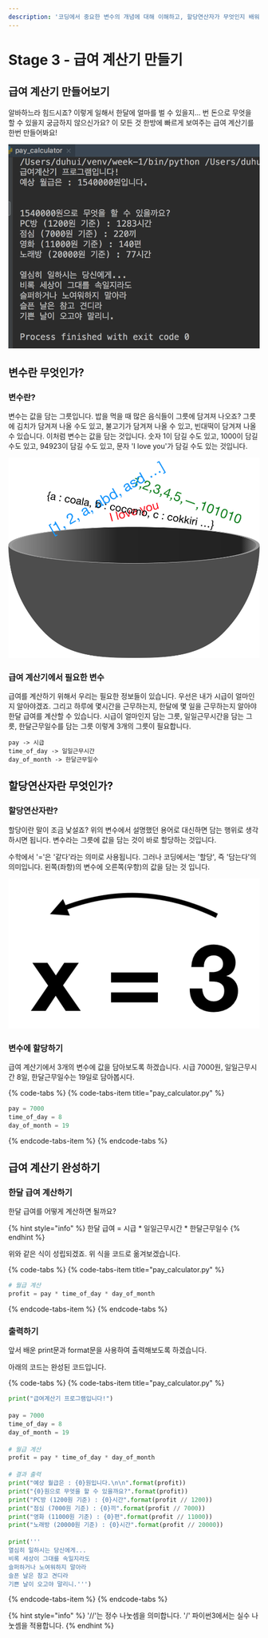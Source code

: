 ```yaml
---
description: '코딩에서 중요한 변수의 개념에 대해 이해하고, 할당연산자가 무엇인지 배워봅니다. 이를 가지고 급여 계산기를 만들어봅니다.'
---
```


# Stage 3 - 급여 계산기 만들기

## 급여 계산기 만들어보기

알바하느라 힘드시죠? 이렇게 일해서 한달에 얼마를 벌 수 있을지... 번 돈으로 무엇을 할 수 있을지 궁금하지 않으신가요? 이 모든 것 한방에 빠르게 보여주는 급여 계산기를 한번 만들어봐요!

![&#xAE09;&#xC5EC; &#xACC4;&#xC0B0;&#xAE30; &#xC644;&#xC131;](../.gitbook/assets/2018-06-17-11.07.27.png)

## 변수란 무엇인가?

### 변수란?

변수는 값을 담는 그릇입니다. 밥을 먹을 때 많은 음식들이 그릇에 담겨져 나오죠? 그릇에 김치가 담겨져 나올 수도 있고, 불고기가 담겨져 나올 수 있고, 빈대떡이 담겨져 나올 수 있습니다. 이처럼 변수는 값을 담는 것입니다. 숫자 1이 담길 수도 있고, 1000이 담길 수도 있고, 94923이 담길 수도 있고, 문자 'I love you'가 담길 수도 있는 것입니다.

![&#xBCC0;&#xC218; = &#xAC12;&#xC744; &#xB2F4;&#xB294; &#xADF8;&#xB987;](../.gitbook/assets/image%20%28102%29.png)

### 급여 계산기에서 필요한 변수

급여를 계산하기 위해서 우리는 필요한 정보들이 있습니다. 우선은 내가 시급이 얼마인지 알아야겠죠. 그리고 하루에 몇시간을 근무하는지, 한달에 몇 일을 근무하는지 알아야 한달 급여를 계산할 수 있습니다. 시급이 얼마인지 담는 그릇, 일일근무시간을 담는 그릇, 한달근무일수를 담는 그릇 이렇게 3개의 그릇이 필요합니다.

```text
pay -> 시급
time_of_day -> 일일근무시간
day_of_month -> 한달근무일수
```

## 할당연산자란 무엇인가?

### 할당연산자란?

할당이란 말이 조금 낯설죠? 위의 변수에서 설명했던 용어로 대신하면 담는 행위로 생각하시면 됩니다. 변수라는 그릇에 값을 담는 것이 바로 할당하는 것입니다. 

수학에서 '='은 '같다'라는 의미로 사용됩니다. 그러나 코딩에서는 '할당', 즉 '담는다'의 의미입니다. 왼쪽\(좌항\)의 변수에 오른쪽\(우항\)의 값을 담는 것 입니다.

 

![&#xD560;&#xB2F9;&#xC5F0;&#xC0B0;&#xC790;](../.gitbook/assets/image%20%2869%29.png)

### 변수에 할당하기

급여 계산기에서 3개의 변수에 값을 담아보도록 하겠습니다. 시급 7000원, 일일근무시간 8일,  한달근무일수는 19일로 담아봅시다.

{% code-tabs %}
{% code-tabs-item title="pay\_calculator.py" %}
```python
pay = 7000
time_of_day = 8
day_of_month = 19
```
{% endcode-tabs-item %}
{% endcode-tabs %}

## 급여 계산기 완성하기

### 한달 급여 계산하기

한달 급여를 어떻게 계산하면 될까요?

{% hint style="info" %}
한달 급여 = 시급 \* 일일근무시간 \* 한달근무일수
{% endhint %}

위와 같은 식이 성립되겠죠. 위 식을 코드로 옮겨보겠습니다.

{% code-tabs %}
{% code-tabs-item title="pay\_calculator.py" %}
```python
# 월급 계산
profit = pay * time_of_day * day_of_month
```
{% endcode-tabs-item %}
{% endcode-tabs %}

### 출력하기

앞서 배운 print문과 format문을 사용하여 출력해보도록 하겠습니다.

아래의 코드는 완성된 코드입니다.

{% code-tabs %}
{% code-tabs-item title="pay\_calculator.py" %}
```python
print("급여계산기 프로그램입니다!")

pay = 7000
time_of_day = 8
day_of_month = 19

# 월급 계산
profit = pay * time_of_day * day_of_month

# 결과 출력
print("예상 월급은 : {0}원입니다.\n\n".format(profit))
print("{0}원으로 무엇을 할 수 있을까요?".format(profit))
print("PC방 (1200원 기준) : {0}시간".format(profit // 1200))
print("점심 (7000원 기준) : {0}끼".format(profit // 7000))
print("영화 (11000원 기준) : {0}편".format(profit // 11000))
print("노래방 (20000원 기준) : {0}시간".format(profit // 20000))

print('''
열심히 일하시는 당신에게...
비록 세상이 그대를 속일지라도
슬퍼하거나 노여워하지 말아라
슬픈 날은 참고 견디라
기쁜 날이 오고야 말리니.''')
```
{% endcode-tabs-item %}
{% endcode-tabs %}

{% hint style="info" %}
'//'는 정수 나눗셈을 의미합니다. '/' 파이썬3에서는 실수 나눗셈을 적용합니다.
{% endhint %}



